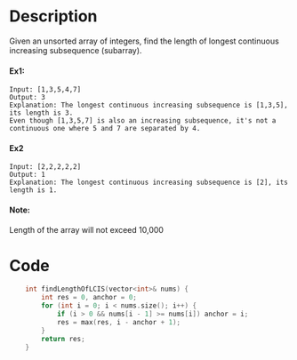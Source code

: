 # Description

Given an unsorted array of integers, find the length of longest continuous increasing subsequence (subarray).

#### Ex1:

```
Input: [1,3,5,4,7]
Output: 3
Explanation: The longest continuous increasing subsequence is [1,3,5], its length is 3. 
Even though [1,3,5,7] is also an increasing subsequence, it's not a continuous one where 5 and 7 are separated by 4. 
```

#### Ex2

```
Input: [2,2,2,2,2]
Output: 1
Explanation: The longest continuous increasing subsequence is [2], its length is 1. 
```

#### Note:
Length of the array will not exceed 10,000

# Code

```cpp
    int findLengthOfLCIS(vector<int>& nums) {
        int res = 0, anchor = 0;        
        for (int i = 0; i < nums.size(); i++) {
            if (i > 0 && nums[i - 1] >= nums[i]) anchor = i;
            res = max(res, i - anchor + 1);
        }
        return res;
    }
```

